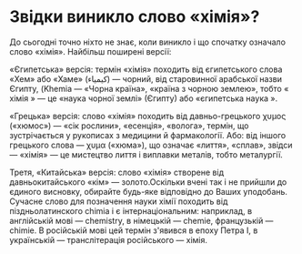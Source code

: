 # Звідки виникло слово «хімія»?

  <p>До сьогодні точно ніхто не знає, коли виникло і що спочатку означало слово «хімія».
Найбільш поширені версії:</p>

  </p>«Єгипетська» версія: термін «хімія» походить від єгипетського слова «Хем» або «Хаме» (کيمياء) ― чорний, від старовинної арабської назви Єгипту, (Khemia ― «Чорна країна», «країна з чорною землею», тобто « хімія » ― це «наука чорної землі» (Єгипту) або «єгипетська наука ».</p>
  
  <p>«Грецька» версія: слово «хімія» походить від давньо-грецького χυμος («хюмос») ― «сік рослини», «есенція», «волога», термін, що зустрічається у рукописах з медицини й фармакології.
Або: від іншого грецького слова ― χυμα («хюма»), що означає «лиття», «сплав», звідси ― «хімія» ― це мистецтво лиття і виплавки металів, тобто металургії.</p>

  <p>Третя, «Китайська» версія: слово «хімія» створене від давньокитайського «кім» ― золото.Оскільки вчені так і не прийшли до єдиного висновку, обирайте будь-яке відповідно до Ваших уподобань.
Сучасне слово для позначення науки хімії походить від піздньолатинского chimia і є інтернаціональним: наприклад, в англійській мові ― chemistry, в німецькій ― сhemie, французькій ― chimie. В російській мові цей термін з'явився в епоху Петра I, в українській ― транслітерація російського ― хімія.</p>
